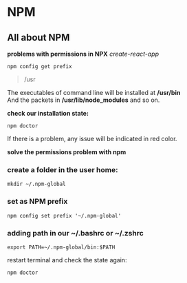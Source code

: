# NPM

## All about NPM

__problems with permissions in NPX__ _create-react-app_ <br/>

```terminal
npm config get prefix
```

> /usr

The executables of command line will be installed at __/usr/bin__ <br/>
And the packets in __/usr/lib/node_modules__ and so on. <br/>

__check our installation state:__ <br/>

```terminal
npm doctor
```

If there is a problem, any issue will be indicated in red color. <br/>

__solve the permissions problem with npm__ <br/>

### create a folder in the user home:

```terminal
mkdir ~/.npm-global
```

### set as NPM prefix

```terminal
npm config set prefix '~/.npm-global'
```

### adding path in our ~/.bashrc or ~/.zshrc

```terminal
export PATH=~/.npm-global/bin:$PATH
```

restart terminal and check the state again: <br/>

```terminal
npm doctor
```




